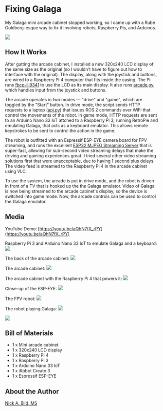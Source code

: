 # Fixing Galaga

My Galaga mini arcade cabinet stopped working, so I came up with a Rube Goldberg-esque way to fix it involving robots, Raspberry Pis, and Arduinos.

![](https://raw.githubusercontent.com/nickbild/fixing_galaga/main/media/teaser.jpg)

## How It Works

After gutting the arcade cabinet, I installed a new 320x240 LCD display of the same size as the original (so I wouldn't have to figure out how to interface with the original).  The display, along with the joystick and buttons, are wired to a Raspberry Pi 4 computer that fits inside the casing.  The Pi runs [fbcp-ili9341](https://github.com/juj/fbcp-ili9341) to use the LCD as its main display.  It also runs [arcade.py](https://github.com/nickbild/fixing_galaga/blob/main/arcade.py), which handles input from the joystick and buttons.

The arcade operates in two modes — "drive" and "game", which are toggled by the "Start" button.  In drive mode, the script sends HTTP requests to a laptop ([api.py](https://github.com/nickbild/fixing_galaga/blob/main/api.py)) that issues ROS 2 commands over WiFi that control the movements of the robot.  In game mode, HTTP requests are sent to an Arduino Nano 33 IoT attched to a Raspberry Pi 3, running RetroPie and emulating Galaga, that acts as a keyboard emulator.  This allows remote keystrokes to be sent to control the action in the game.

The robot is outfitted with an Espressif ESP-EYE camera board for FPV streaming, and runs the excellent [ESP32 MJPEG Streaming Server](https://github.com/arkhipenko/esp32-cam-mjpeg) that is super-fast, allowing for sub-second video streaming delays that make the driving and gaming experiences great.  I tried several other video streaming solutions first that were unacceptable, due to having 1 second plus delays.  The video feed is streamed to the Raspberry Pi 4 in the arcade cabinet using VLC.

To use the system, the arcade is put in drive mode, and the robot is driven in front of a TV that is hooked up the the Galaga emulator.  Video of Galaga is now being streamed to the arcade cabinet's display, so the device is switched into game mode.  Now, the arcade controls can be used to control the Galaga emulator.

## Media

YouTube Demo: [https://youtu.be/aQhN7fX_rPY](https://youtu.be/aQhN7fX_rPY)

Raspberry Pi 3 and Arduino Nano 33 IoT to emulate Galaga and a keyboard:
![](https://raw.githubusercontent.com/nickbild/fixing_galaga/main/media/arcade_hw_sm.jpg)

The back of the arcade cabinet:
![](https://raw.githubusercontent.com/nickbild/fixing_galaga/main/media/galaga_back_2_sm.jpg)

The arcade cabinet:
![](https://raw.githubusercontent.com/nickbild/fixing_galaga/main/media/galaga_case_sm.jpg)

The arcade cabinet with the Raspberry Pi 4 that powers it:
![](https://raw.githubusercontent.com/nickbild/fixing_galaga/main/media/galaga_pi_2_sm.jpg)

Close-up of the ESP-EYE:
![](https://raw.githubusercontent.com/nickbild/fixing_galaga/main/media/robot_camera_sm.jpg)

The FPV robot:
![](https://raw.githubusercontent.com/nickbild/fixing_galaga/main/media/robot_front_sm.jpg)

The robot playing Galaga:
![](https://raw.githubusercontent.com/nickbild/fixing_galaga/main/media/robot_tv_1_sm.jpg)

![](https://raw.githubusercontent.com/nickbild/fixing_galaga/main/media/robot_tv_2_sm.jpg)

## Bill of Materials

- 1 x Mini arcade cabinet
- 1 x 320x240 LCD display
- 1 x Raspberry Pi 4
- 1 x Raspberry Pi 3
- 1 x Arduino Nano 33 IoT
- 1 x iRobot Create 3
- 1 x Espressif ESP-EYE

## About the Author

[Nick A. Bild, MS](https://nickbild79.firebaseapp.com/#!/)

